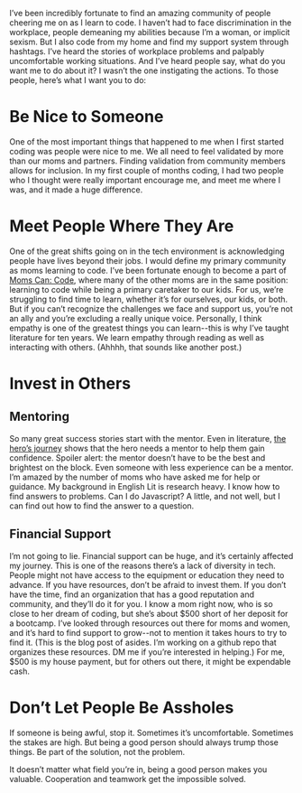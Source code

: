 
I’ve been incredibly fortunate to find an amazing community of people cheering me on as I learn to code. I haven’t had to face discrimination in the workplace, people demeaning my abilities because I’m a woman, or implicit sexism. But I also code from my home and find my support system through hashtags. I’ve heard the stories of workplace problems and palpably uncomfortable working situations. And I’ve heard people say, what do you want me to do about it? I wasn’t the one instigating the actions. To those people, here’s what I want you to do:

<h1> Be Nice to Someone</h1>
<p>One of the most important things that happened to me when I first started coding was people were nice to me. We all need to feel validated by more than our moms and partners. Finding validation from community members allows for inclusion. In my first couple of months coding, I had two people who I thought were really important encourage me, and meet me where I was, and it made a huge difference. </p>

<h1>Meet People Where They Are</h1>
<p>One of the great shifts going on in the tech environment is acknowledging people have lives beyond their jobs. I would define my primary community as moms learning to code. I’ve been fortunate enough to become a part of <a href="www.momscancode.com">Moms Can: Code</a>, where many of the other moms are in the same position: learning to code while being a primary caretaker to our kids. For us, we’re struggling to find time to learn, whether it’s for ourselves, our kids, or both. But if you can’t recognize the challenges we face and support us, you’re not an ally and you’re excluding a really unique voice. Personally, I think empathy is one of the greatest things you can learn--this is why I’ve taught literature for ten years. We learn empathy through reading as well as interacting with others. (Ahhhh, that sounds like another post.)</p>

<h1>Invest in Others</h1>
<h2>Mentoring</h2>
<p>So many great success stories start with the mentor. Even in literature, <a href= "https://en.wikipedia.org/wiki/Hero%27s_journey"> the hero’s journey</a> shows that the hero needs a mentor to help them gain confidence. Spoiler alert: the mentor doesn’t have to be the best and brightest on the block. Even someone with less experience can be a mentor. I’m amazed by the number of moms who have asked me for help or guidance. My background in English Lit is research heavy. I know how to find answers to problems. Can I do Javascript? A little, and not well, but I can find out how to find the answer to a question.</p>

<h2>Financial Support</h2>
<p>I’m not going to lie. Financial support can be huge, and it’s certainly affected my journey. This is one of the reasons there’s a lack of diversity in tech. People might not have access to the equipment or education they need to advance. If you have resources, don’t be afraid to invest them. If you don’t have the time, find an organization that has a good reputation and community, and they’ll do it for you. I know a mom right now, who is so close to her dream of coding, but she’s about $500 short of her deposit for a bootcamp. I’ve looked through resources out there for moms and women, and it’s hard to find support to grow--not to mention it takes hours to try to find it. (This is the blog post of asides. I’m working on a github repo that organizes these resources. DM me if you’re interested in helping.) For me, $500 is my house payment, but for others out there, it might be expendable cash.</p>

<h1>Don’t Let People Be Assholes</h1>
<p>If someone is being awful, stop it. Sometimes it’s uncomfortable. Sometimes the stakes are high. But being a good person should always trump those things. Be part of the solution, not the problem.</p>

It doesn’t matter what field you’re in, being a good person makes you valuable. Cooperation and teamwork get the impossible solved.
